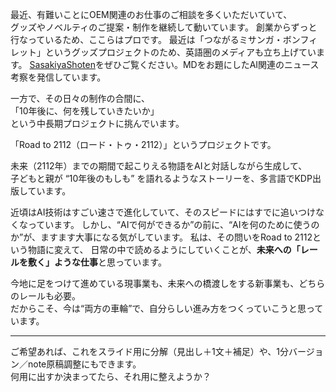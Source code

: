 最近、有難いことにOEM関連のお仕事のご相談を多くいただいていて、  
グッズやノベルティのご提案・制作を継続して動いています。
創業からずっと行なっているため、ここらはプロです。
最近は「つながるミサンガ・ボンフィレット」というグッズプロジェクトのため、英語圏のメディアも立ち上げています。
[SasakiyaShoten](https://sassamahha.me/en)をぜひご覧ください。MDをお題にしたAI関連のニュース考察を発信しています。

一方で、その日々の制作の合間に、  
「10年後に、何を残していきたいか」  
という中長期プロジェクトに挑んでいます。

「Road to 2112（ロード・トゥ・2112）」というプロジェクトです。

未来（2112年）までの期間で起こりえる物語をAIと対話しながら生成して、  
子どもと親が “10年後のもしも” を語れるようなストーリーを、多言語でKDP出版しています。

近頃はAI技術はすごい速さで進化していて、そのスピードにはすでに追いつけなくなっています。
しかし、“AIで何ができるか”の前に、“AIを何のために使うのか”が、ますます大事になる気がしています。
私は、その問いをRoad to 2112という物語に変えて、  日常の中で読めるようにしていくことが、**未来への「レールを敷く」ような仕事**と思っています。

今地に足をつけて進めている現事業も、未来への橋渡しをする新事業も、どちらのレールも必要。  
だからこそ、今は“両方の車輪”で、自分らしい進み方をつくっていこうと思っています。

---

ご希望あれば、これをスライド用に分解（見出し＋1文＋補足）や、1分バージョン／note原稿調整にもできます。  
何用に出すか決まってたら、それ用に整えようか？